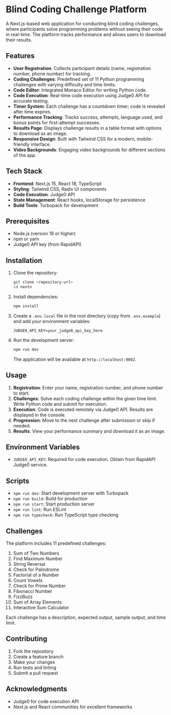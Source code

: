 # Blind Coding Challenge Platform

A Next.js-based web application for conducting blind coding challenges, where participants solve programming problems without seeing their code in real-time. The platform tracks performance and allows users to download their results.

## Features

- **User Registration**: Collects participant details (name, registration number, phone number) for tracking.
- **Coding Challenges**: Predefined set of 11 Python programming challenges with varying difficulty and time limits.
- **Code Editor**: Integrated Monaco Editor for writing Python code.
- **Code Execution**: Real-time code execution using Judge0 API for accurate testing.
- **Timer System**: Each challenge has a countdown timer; code is revealed after time expires.
- **Performance Tracking**: Tracks success, attempts, language used, and bonus points for first-attempt successes.
- **Results Page**: Displays challenge results in a table format with options to download as an image.
- **Responsive Design**: Built with Tailwind CSS for a modern, mobile-friendly interface.
- **Video Backgrounds**: Engaging video backgrounds for different sections of the app.

## Tech Stack

- **Frontend**: Next.js 15, React 18, TypeScript
- **Styling**: Tailwind CSS, Radix UI components
- **Code Execution**: Judge0 API
- **State Management**: React hooks, localStorage for persistence
- **Build Tools**: Turbopack for development

## Prerequisites

- Node.js (version 18 or higher)
- npm or yarn
- Judge0 API key (from RapidAPI)

## Installation

1. Clone the repository:
   ```bash
   git clone <repository-url>
   cd nextn
   ```

2. Install dependencies:
   ```bash
   npm install
   ```

3. Create a `.env.local` file in the root directory (copy from `.env.example`) and add your environment variables:
   ```
   JUDGE0_API_KEY=your_judge0_api_key_here
   ```

4. Run the development server:
   ```bash
   npm run dev
   ```

   The application will be available at `http://localhost:9002`.

## Usage

1. **Registration**: Enter your name, registration number, and phone number to start.
2. **Challenges**: Solve each coding challenge within the given time limit. Write Python code and submit for execution.
3. **Execution**: Code is executed remotely via Judge0 API. Results are displayed in the console.
4. **Progression**: Move to the next challenge after submission or skip if needed.
5. **Results**: View your performance summary and download it as an image.



## Environment Variables

- `JUDGE0_API_KEY`: Required for code execution. Obtain from RapidAPI Judge0 service.

## Scripts

- `npm run dev`: Start development server with Turbopack
- `npm run build`: Build for production
- `npm run start`: Start production server
- `npm run lint`: Run ESLint
- `npm run typecheck`: Run TypeScript type checking

## Challenges

The platform includes 11 predefined challenges:

1. Sum of Two Numbers
2. Find Maximum Number
3. String Reversal
4. Check for Palindrome
5. Factorial of a Number
6. Count Vowels
7. Check for Prime Number
8. Fibonacci Number
9. FizzBuzz
10. Sum of Array Elements
11. Interactive Sum Calculator

Each challenge has a description, expected output, sample output, and time limit.

## Contributing

1. Fork the repository
2. Create a feature branch
3. Make your changes
4. Run tests and linting
5. Submit a pull request



## Acknowledgments

- Judge0 for code execution API
- Next.js and React communities for excellent frameworks
